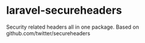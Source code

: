 laravel-secureheaders
=====================

Security related headers all in one package. Based on github.com/twitter/secureheaders
